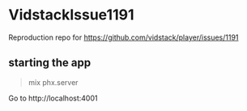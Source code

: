 # VidstackIssue1191

Reproduction repo for https://github.com/vidstack/player/issues/1191


## starting the app

> mix phx.server

Go to http://localhost:4001
